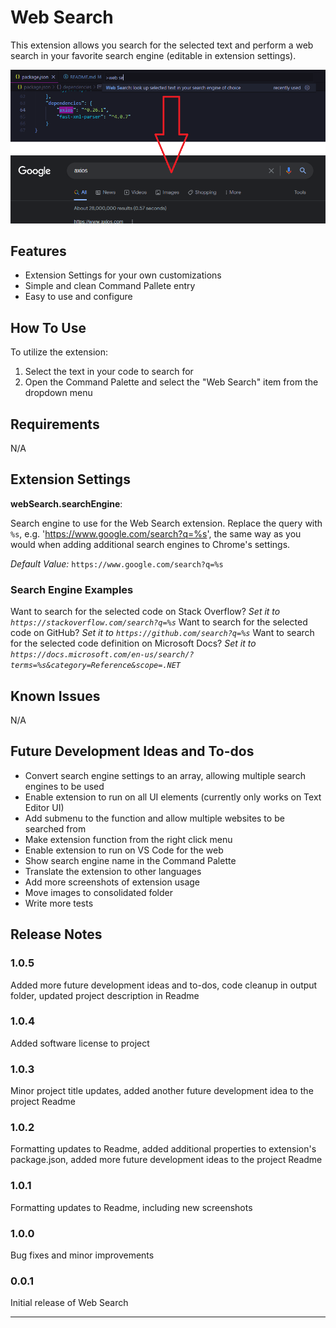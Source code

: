 # Web Search

This extension allows you search for the selected text and perform a web search in your favorite search engine (editable in extension settings).

![Example of Web Search being used on a code snippet, also displaying result of running the extension from Google](web-search.png)

## Features

- Extension Settings for your own customizations
- Simple and clean Command Pallete entry
- Easy to use and configure

## How To Use

To utilize the extension:

1. Select the text in your code to search for
2. Open the Command Palette and select the "Web Search" item from the dropdown menu

## Requirements

N/A

## Extension Settings

**webSearch.searchEngine**:

Search engine to use for the Web Search extension. Replace the query with `%s`, e.g. 'https://www.google.com/search?q=%s', the same way as you would when adding additional search engines to Chrome's settings.

*Default Value:*
`https://www.google.com/search?q=%s`

### Search Engine Examples

Want to search for the selected code on Stack Overflow?
*Set it to `https://stackoverflow.com/search?q=%s`*
Want to search for the selected code on GitHub?
*Set it to `https://github.com/search?q=%s`*
Want to search for the selected code definition on Microsoft Docs?
*Set it to `https://docs.microsoft.com/en-us/search/?terms=%s&category=Reference&scope=.NET`*

## Known Issues

N/A

## Future Development Ideas and To-dos

- Convert search engine settings to an array, allowing multiple search engines to be used
- Enable extension to run on all UI elements (currently only works on Text Editor UI)
- Add submenu to the function and allow multiple websites to be searched from
- Make extension function from the right click menu
- Enable extension to run on VS Code for the web
- Show search engine name in the Command Palette
- Translate the extension to other languages
- Add more screenshots of extension usage
- Move images to consolidated folder
- Write more tests

## Release Notes

### 1.0.5

Added more future development ideas and to-dos, code cleanup in output folder, updated project description in Readme

### 1.0.4

Added software license to project

### 1.0.3

Minor project title updates, added another future development idea to the project Readme

### 1.0.2

Formatting updates to Readme, added additional properties to extension's package.json, added more future development ideas to the project Readme

### 1.0.1

Formatting updates to Readme, including new screenshots

### 1.0.0

Bug fixes and minor improvements

### 0.0.1

Initial release of Web Search

---
